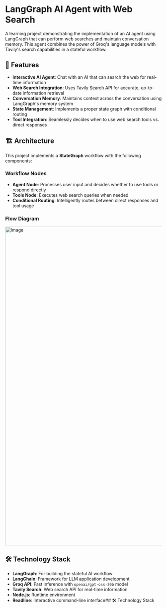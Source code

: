 # LangGraph AI Agent with Web Search

A learning project demonstrating the implementation of an AI agent using LangGraph that can perform web searches and maintain conversation memory. This agent combines the power of Groq's language models with Tavily's search capabilities in a stateful workflow.

## 🚀 Features

- **Interactive AI Agent**: Chat with an AI that can search the web for real-time information
- **Web Search Integration**: Uses Tavily Search API for accurate, up-to-date information retrieval
- **Conversation Memory**: Maintains context across the conversation using LangGraph's memory system
- **State Management**: Implements a proper state graph with conditional routing
- **Tool Integration**: Seamlessly decides when to use web search tools vs. direct responses

## 🏗️ Architecture

This project implements a **StateGraph** workflow with the following components:

### Workflow Nodes
- **Agent Node**: Processes user input and decides whether to use tools or respond directly
- **Tools Node**: Executes web search queries when needed
- **Conditional Routing**: Intelligently routes between direct responses and tool usage

### Flow Diagram
<img width="1536" height="1024" alt="Image" src="https://github.com/user-attachments/assets/f812ae22-55b4-4293-aa04-cc0d890fc7cf" />

## 🛠️ Technology Stack

- **LangGraph**: For building the stateful AI workflow
- **LangChain**: Framework for LLM application development
- **Groq API**: Fast inference with `openai/gpt-oss-20b` model
- **Tavily Search**: Web search API for real-time information
- **Node.js**: Runtime environment
- **Readline**: Interactive command-line interface## 🛠️ Technology Stack

